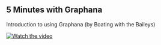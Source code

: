 ## 5 Minutes with Graphana
Introduction to using Graphana (by Boating with the Baileys)

[![Watch the video](https://img.youtube.com/vi/b3lHwLnYgx0/0.jpg)](https://www.youtube.com/watch?v=b3lHwLnYgx0)
